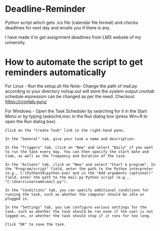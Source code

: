 # Deadline-Reminder
Python script which gets .ics file (calendar file format) and checks deadlines for next day and emails you if there is any.

I have made it to get assignment deadlines from LMS website of my university.

# How to automate the script to get reminders automatically
For Linux -
Run the setup.sh file
Note- Change the path of mail.py according to your directory
      nohup.out will store the system output
      crontab schedule expression can be changed as per the need. Checkout https://crontab.guru/
      
For Windows -
    Open the Task Scheduler by searching for it in the Start Menu or by typing taskschd.msc in the Run dialog box (press Win+R to open the Run dialog box).

    Click on the "Create Task" link in the right-hand pane.

    In the "General" tab, give your task a name and description.

    In the "Triggers" tab, click on "New" and select "Daily" if you want to run the task every day. You can then specify the start date and time, as well as the frequency and duration of the task.

    In the "Actions" tab, click on "New" and select "Start a program". In the "Program/script" field, enter the path to the Python interpreter (e.g., C:\Python39\python.exe) and in the "Add arguments (optional)" field, enter the path to the mail.py Python script (e.g., "C:\Users\username\mail.py").

    In the "Conditions" tab, you can specify additional conditions for running the task, such as whether the computer should be idle or plugged in.

    In the "Settings" tab, you can configure various settings for the task, such as whether the task should be run even if the user is not logged on, or whether the task should stop if it runs for too long.

    Click "OK" to save the task.

